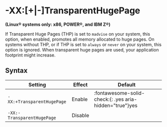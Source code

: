 <!--
* Copyright (c) 2017, 2023 IBM Corp. and others
*
* This program and the accompanying materials are made
* available under the terms of the Eclipse Public License 2.0
* which accompanies this distribution and is available at
* https://www.eclipse.org/legal/epl-2.0/ or the Apache
* License, Version 2.0 which accompanies this distribution and
* is available at https://www.apache.org/licenses/LICENSE-2.0.
*
* This Source Code may also be made available under the
* following Secondary Licenses when the conditions for such
* availability set forth in the Eclipse Public License, v. 2.0
* are satisfied: GNU General Public License, version 2 with
* the GNU Classpath Exception [1] and GNU General Public
* License, version 2 with the OpenJDK Assembly Exception [2].
*
* [1] https://www.gnu.org/software/classpath/license.html
* [2] https://openjdk.org/legal/assembly-exception.html
*
* SPDX-License-Identifier: EPL-2.0 OR Apache-2.0 OR GPL-2.0 WITH
* Classpath-exception-2.0 OR LicenseRef-GPL-2.0 WITH Assembly-exception
-->

# -XX:[+|-]TransparentHugePage

**(Linux&reg; systems only: x86, POWER&reg;, and IBM Z&reg;)**

If Transparent Huge Pages (THP) is set to `madvise` on your system, this option, when enabled, promotes all memory allocated to huge pages. On systems without THP, or if THP is set to `always` or `never` on your system, this option is ignored. When transparent huge pages are used, your application footprint might increase.

## Syntax

| Setting                    | Effect  | Default                                                                                                  |
|----------------------------|---------|--------------------------------------------------------------------------------------------------------|
| `-XX:+TransparentHugePage` | Enable  | :fontawesome-solid-check:{: .yes aria-hidden="true"}<span class="sr-only">yes</span>            |
| `-XX:-TransparentHugePage` | Disable |  |                                                                                    

<!-- ==== END OF TOPIC ==== xxtransparenthugepage.md ==== -->
